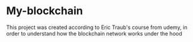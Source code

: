 # My-blockchain
This project was created according to Eric Traub's course from udemy, in order to understand how the blockchain network works under the hood
